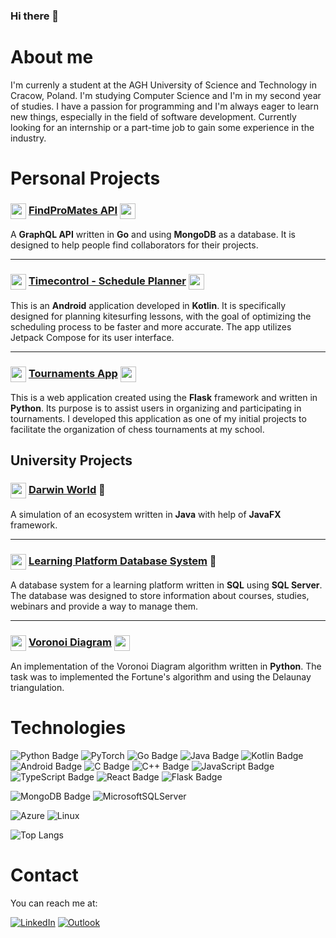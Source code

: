 ### Hi there 👋

# About me

I'm currenly a student at the AGH University of Science and Technology in Cracow, Poland. I'm studying Computer Science and I'm in my second year of studies. I have a passion for programming and I'm always eager to learn new things, especially in the field of software development. Currently looking for an internship or a part-time job to gain some experience in the industry.

# Personal Projects

### <img src="https://cdn.jsdelivr.net/gh/devicons/devicon@latest/icons/go/go-original.svg" width="25" height="25" style="vertical-align:middle" /> [FindProMates API](https://github.com/ReptilianEye/FindProMates-Api) <img src="https://cdn.jsdelivr.net/gh/devicons/devicon@latest/icons/graphql/graphql-plain.svg" width="25" height="25" style="vertical-align:middle" />

A **GraphQL API** written in **Go** and using **MongoDB** as a database. It is designed to help people find collaborators for their projects.

---

### <img src="https://cdn.jsdelivr.net/gh/devicons/devicon@latest/icons/kotlin/kotlin-original.svg" width="25" height="25" style="vertical-align:middle" /> [Timecontrol - Schedule Planner](https://github.com/ReptilianEye/Timecontrol-schedule-planner) <img src="https://cdn.jsdelivr.net/gh/devicons/devicon@latest/icons/android/android-original.svg" width="25" height="25" style="vertical-align:middle"/>

This is an **Android** application developed in **Kotlin**. It is specifically designed for planning kitesurfing lessons, with the goal of optimizing the scheduling process to be faster and more accurate. The app utilizes Jetpack Compose for its user interface.

---

### <img src="https://cdn.jsdelivr.net/gh/devicons/devicon@latest/icons/python/python-original.svg" width="25" height="25" style="vertical-align:middle" /> [Tournaments App](https://github.com/ReptilianEye/TournamentsApp) <img src="https://cdn.jsdelivr.net/gh/devicons/devicon@latest/icons/flask/flask-original.svg"  width="25" height="25" style="vertical-align:middle" />

This is a web application created using the **Flask** framework and written in **Python**. Its purpose is to assist users in organizing and participating in tournaments. I developed this application as one of my initial projects to facilitate the organization of chess tournaments at my school.

## University Projects

### <img src="https://cdn.jsdelivr.net/gh/devicons/devicon@latest/icons/java/java-original.svg" width="25" height="25" style="vertical-align:middle" /> [Darwin World](https://github.com/ReptilianEye/Darwin-World) 🐒

A simulation of an ecosystem written in **Java** with help of **JavaFX** framework.

---

### <img src="https://cdn.jsdelivr.net/gh/devicons/devicon@latest/icons/sqldeveloper/sqldeveloper-original.svg" width="25" height="25" style="vertical-align:middle" /> [Learning Platform Database System](https://github.com/ReptilianEye/Learning-Platform-Database-System) :book:

A database system for a learning platform written in **SQL** using **SQL Server**. The database was designed to store information about courses, studies, webinars and provide a way to manage them.

---

### <img  src="https://cdn.jsdelivr.net/gh/devicons/devicon@latest/icons/jupyter/jupyter-original.svg" width="25" height="25" style="vertical-align:middle"/> [Voronoi Diagram](https://github.com/ReptilianEye/Voronoi-Diagram) <img src="https://upload.wikimedia.org/wikipedia/commons/thumb/5/54/Euclidean_Voronoi_diagram.svg/800px-Euclidean_Voronoi_diagram.svg.png" width="25" height="25" style="vertical-align:middle"/>

An implementation of the Voronoi Diagram algorithm written in **Python**. The task was to implemented the Fortune's algorithm and using the Delaunay triangulation.

# Technologies

![Python Badge](https://img.shields.io/badge/Python-3776AB?style=for-the-badge&logo=python&logoColor=white)
![PyTorch](https://img.shields.io/badge/PyTorch-%23EE4C2C.svg?style=for-the-badge&logo=PyTorch&logoColor=white)
![Go Badge](https://img.shields.io/badge/Go-00ADD8?style=for-the-badge&logo=go&logoColor=white)
![Java Badge](https://img.shields.io/badge/Java-ED8B00?style=for-the-badge&logo=openjdk&logoColor=white)
![Kotlin Badge](https://img.shields.io/badge/Kotlin-0095D5?&style=for-the-badge&logo=kotlin&logoColor=white)
![Android Badge](https://img.shields.io/badge/Android-3DDC84?style=for-the-badge&logo=android&logoColor=white)
![C Badge](https://img.shields.io/badge/C-00599C?style=for-the-badge&logo=c&logoColor=white)
![C++ Badge](https://img.shields.io/badge/C%2B%2B-00599C?style=for-the-badge&logo=c%2B%2B&logoColor=white)
![JavaScript Badge](https://img.shields.io/badge/JavaScript-F7DF1E?style=for-the-badge&logo=JavaScript&logoColor=white)
![TypeScript Badge](https://img.shields.io/badge/TypeScript-007ACC?style=for-the-badge&logo=typescript&logoColor=white)
![React Badge](https://img.shields.io/badge/React-20232A?style=for-the-badge&logo=react&logoColor=61DAFB)
![Flask Badge](https://img.shields.io/badge/Flask-000000?style=for-the-badge&logo=flask&logoColor=white)

![MongoDB Badge](https://img.shields.io/badge/MongoDB-4EA94B?style=for-the-badge&logo=mongodb&logoColor=white)
![MicrosoftSQLServer](https://img.shields.io/badge/Microsoft%20SQL%20Server-CC2927?style=for-the-badge&logo=microsoft%20sql%20server&logoColor=white)

![Azure](https://img.shields.io/badge/azure-%230072C6.svg?style=for-the-badge&logo=microsoftazure&logoColor=white)
![Linux](https://img.shields.io/badge/Linux-FCC624?style=for-the-badge&logo=linux&logoColor=black)

![Top Langs](https://github-readme-stats.vercel.app/api/top-langs/?username=ReptilianEye&layout=compact&theme=codeSTACKr&hide=jupyter%20notebook,html,css&size_weight=0.5&count_weight=0.5&langs_count=10)

# Contact

You can reach me at:

[![LinkedIn](https://img.shields.io/badge/linkedin-%230077B5.svg?style=for-the-badge&logo=linkedin&logoColor=white)](https://www.linkedin.com/in/piotr-rzadkowski/)
[![Outlook](https://img.shields.io/badge/Microsoft_Outlook-0078D4?style=for-the-badge&logo=microsoft-outlook&logoColor=white)](mailto:piotr.rzadkowski@outlook.com)
